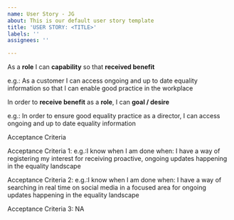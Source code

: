 ```yaml
---
name: User Story - JG
about: This is our default user story template
title: 'USER STORY: <TITLE>'
labels: ''
assignees: ''

---
```


As a **role** I can **capability** so that **received benefit**

e.g.: As a customer I can access ongoing and up to date equality information so that I can enable good practice in the workplace

In order to **receive benefit** as a **role**, I can **goal / desire**

e.g.: In order to ensure good equality practice as a director, I can access ongoing and up to date equality information

Acceptance Criteria

Acceptance Criteria 1: e.g.:I know when I am done when: I have a way of registering my interest for receiving proactive, ongoing updates happening in the equality landscape

Acceptance Criteria 2: e.g.:I know when I am done when: I have a way of searching in real time on social media in a focused area for ongoing updates happening in the equality landscape

Acceptance Criteria 3: NA
